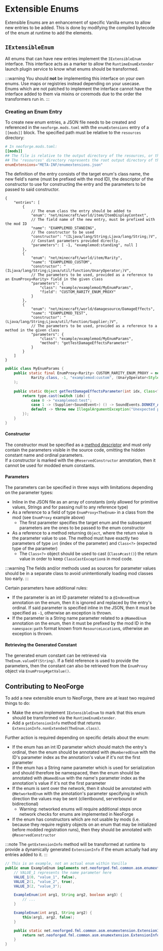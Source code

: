 # Extensible Enums

Extensible Enums are an enhancement of specific Vanilla enums to allow new entries to be added. This is done by modifying the compiled bytecode of the enum at runtime to add the elements.

## `IExtensibleEnum`

All enums that can have new entries implement the `IExtensibleEnum` interface. This interface acts as a marker to allow the `RuntimeEnumExtender` launch plugin service to know what enums should be transformed.

:::warning
You should **not** be implementing this interface on your own enums. Use maps or registries instead depending on your usecase.  
Enums which are not patched to implement the interface cannot have the interface added to them via mixins or coremods due to the order the transformers run in.
:::

### Creating an Enum Entry

To create new enum entries, a JSON file needs to be created and referenced in the `neoforge.mods.toml` with the `enumExtensions` entry of a `[[mods]]` block. The specified path must be relative to the `resources` directory:
```toml
# In neoforge.mods.toml:
[[mods]]
## The file is relative to the output directory of the resources, or the root path inside the jar when compiled
## The 'resources' directory represents the root output directory of the resources
enumExtensions="META-INF/enumextensions.json"
```

The definition of the entry consists of the target enum's class name, the new field's name (must be prefixed with the mod ID), the descriptor of the constructor to use for constructing the entry and the parameters to be passed to said constructor.

```json5
{
    "entries": [
        {
            // The enum class the entry should be added to
            "enum": "net/minecraft/world/item/ItemDisplayContext",
            // The field name of the new entry, must be prefixed with the mod ID
            "name": "EXAMPLEMOD_STANDING",
            // The constructor to be used
            "constructor": "(ILjava/lang/String;Ljava/lang/String;)V",
            // Constant parameters provided directly.
            "parameters": [ -1, "examplemod:standing", null ]
        },
        {
            "enum": "net/minecraft/world/item/Rarity",
            "name": "EXAMPLEMOD_CUSTOM",
            "constructor": "(ILjava/lang/String;Ljava/util/function/UnaryOperator;)V",
            // The parameters to be used, provided as a reference to an EnumProxy<Rarity> field in the given class
            "parameters": {
                "class": "example/examplemod/MyEnumParams",
                "field": "CUSTOM_RARITY_ENUM_PROXY"
            }
        },
        {
            "enum": "net/minecraft/world/damagesource/DamageEffects",
            "name": "EXAMPLEMOD_TEST",
            "constructor": "(Ljava/lang/String;Ljava/util/function/Supplier;)V",
            // The parameters to be used, provided as a reference to a method in the given class
            "parameters": {
                "class": "example/examplemod/MyEnumParams",
                "method": "getTestDamageEffectsParameter"
            }
        }
    ]
}
```

```java
public class MyEnumParams {
    public static final EnumProxy<Rarity> CUSTOM_RARITY_ENUM_PROXY = new EnumProxy<>(
            Rarity.class, -1, "examplemod:custom", (UnaryOperator<Style>) style -> style.withItalic(true)
    );
    
    public static Object getTestDamageEffectsParameter(int idx, Class<?> type) {
        return type.cast(switch (idx) {
            case 0 -> "examplemod:test";
            case 1 -> (Supplier<SoundEvent>) () -> SoundEvents.DONKEY_ANGRY;
            default -> throw new IllegalArgumentException("Unexpected parameter index: " + idx);
        });
    }
}
```

#### Constructor

The constructor must be specified as a [method descriptor][jvmdescriptors] and must only contain the parameters visible in the source code, omitting the hidden constant name and ordinal parameters.  
If a constructor is marked with the `@ReservedConstructor` annotation, then it cannot be used for modded enum constants.

#### Parameters

The parameters can be specified in three ways with limitations depending on the parameter types:

- Inline in the JSON file as an array of constants (only allowed for primitive values, Strings and for passing null to any reference type)
- As a reference to a field of type `EnumProxy<TheEnum>` in a class from the mod (see `EnumProxy` example above)
  - The first parameter specifies the target enum and the subsequent parameters are the ones to be passed to the enum constructor
- As a reference to a method returning `Object`, where the return value is the parameter value to use. The method must have exactly two parameters of type `int` (index of the parameter) and `Class<?>` (expected type of the parameter)
  - The `Class<?>` object should be used to cast (`Class#cast()`) the return value in order to keep `ClassCastException`s in mod code.

:::warning
The fields and/or methods used as sources for parameter values should be in a separate class to avoid unintentionally loading mod classes too early.
:::

Certain parameters have additional rules:

- If the parameter is an int ID parameter related to a `@IndexedEnum` annotation on the enum, then it is ignored and replaced by the entry's ordinal. If said parameter is specified inline in the JSON, then it must be specified as `-1`, otherwise an exception is thrown.
- If the parameter is a String name parameter related to a `@NamedEnum` annotation on the enum, then it must be prefixed by the mod ID in the `namespace:path` format known from `ResourceLocation`s, otherwise an exception is thrown.

#### Retrieving the Generated Constant

The generated enum constant can be retrieved via `TheEnum.valueOf(String)`. If a field reference is used to provide the parameters, then the constant can also be retrieved from the `EnumProxy` object via `EnumProxy#getValue()`.

## Contributing to NeoForge

To add a new extensible enum to NeoForge, there are at least two required things to do:

- Make the enum implement `IExtensibleEnum` to mark that this enum should be transformed via the `RuntimeEnumExtender`.
- Add a `getExtensionInfo` method that returns `ExtensionInfo.nonExtended(TheEnum.class)`.

Further action is required depending on specific details about the enum:

- If the enum has an int ID parameter which should match the entry's ordinal, then the enum should be annotated with `@NumberedEnum` with the ID's parameter index as the annotation's value if it's not the first parameter
- If the enum has a String name parameter which is used for serialization and should therefore be namespaced, then the enum should be annotated with `@NamedEnum` with the name's parameter index as the annotation's value if it's not the first parameter
- If the enum is sent over the network, then it should be annotated with `@NetworkedEnum` with the annotation's parameter specifying in which direction the values may be sent (clientbound, serverbound or bidirectional)
  - Warning: networked enums will require additional steps once network checks for enums are implemented in NeoForge
- If the enum has constructors which are not usable by mods (i.e. because they require registry objects on an enum that may be initialized before modded registration runs), then they should be annotated with `@ReservedConstructor`

:::note
The `getExtensionInfo` method will be transformed at runtime to provide a dynamically generated `ExtensionInfo` if the enum actually had any entries added to it.
:::

```java
// This is an example, not an actual enum within Vanilla
public enum ExampleEnum implements net.neoforged.fml.common.asm.enumextension.IExtensibleEnum {
    // VALUE_1 represents the name parameter here
    VALUE_1(0, "value_1", false),
    VALUE_2(1, "value_2", true),
    VALUE_3(2, "value_3");

    ExampleEnum(int arg1, String arg2, boolean arg3) {
        // ...
    }

    ExampleEnum(int arg1, String arg2) {
        this(arg1, arg2, false);
    }

    public static net.neoforged.fml.common.asm.enumextension.ExtensionInfo getExtensionInfo() {
        return net.neoforged.fml.common.asm.enumextension.ExtensionInfo.nonExtended(ExampleEnum.class);
    }
}
```

[jvmdescriptors]: https://docs.oracle.com/javase/specs/jvms/se21/html/jvms-4.html#jvms-4.3.2
